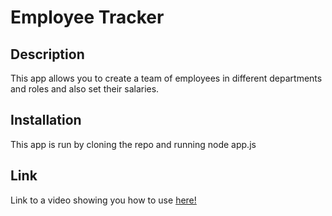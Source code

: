 # Employee Tracker

## Description
This app allows you to create a team of employees in different departments and roles and also set their salaries.

## Installation
This app is run by cloning the repo and running node app.js

## Link
Link to a video showing you how to use [here!](https://www.youtube.com/watch?v=J3KqWF6lAdc)